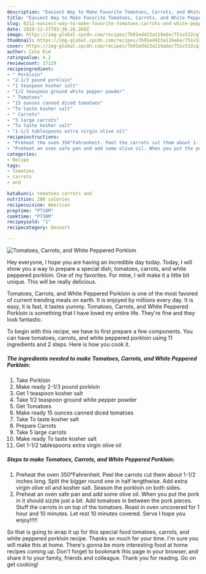 ```yaml
---
description: "Easiest Way to Make Favorite Tomatoes, Carrots, and White Peppered Porkloin"
title: "Easiest Way to Make Favorite Tomatoes, Carrots, and White Peppered Porkloin"
slug: 6211-easiest-way-to-make-favorite-tomatoes-carrots-and-white-peppered-porkloin
date: 2020-12-27T03:36:26.268Z
image: https://img-global.cpcdn.com/recipes/7b91ed423a119a6e/751x532cq70/tomatoes-carrots-and-white-peppered-porkloin-recipe-main-photo.jpg
thumbnail: https://img-global.cpcdn.com/recipes/7b91ed423a119a6e/751x532cq70/tomatoes-carrots-and-white-peppered-porkloin-recipe-main-photo.jpg
cover: https://img-global.cpcdn.com/recipes/7b91ed423a119a6e/751x532cq70/tomatoes-carrots-and-white-peppered-porkloin-recipe-main-photo.jpg
author: Cole Kim
ratingvalue: 4.2
reviewcount: 37129
recipeingredient:
- " Porkloin"
- "2-1/3 pound porkloin"
- "1 teaspoon kosher salt"
- "1/2 teaspoon ground white pepper powder"
- " Tomatoes"
- "15 ounces canned diced tomatoes"
- "To taste kosher salt"
- " Carrots"
- "5 large carrots"
- "To taste kosher salt"
- "1-1/2 tablespoons extra virgin olive oil"
recipeinstructions:
- "Preheat the oven 350°Fahrenheit. Peel the carrots cut them about 1-1/2 inches long. Split the bigger round one in half lengthwise. Add extra virgin olive oil and kosher salt. Season the porkloin on both sides."
- "Preheat an oven safe pan and add some olive oil. When you put the pork in it should sizzle just a bit. Add tomatoes in between the pork pieces. Stuff the carrots in on top of the tomatoes. Roast in oven uncovered for 1 hour and 10 minutes. Let rest 10 minutes covered. Serve I hope you enjoy!!!!!"
categories:
- Recipe
tags:
- tomatoes
- carrots
- and

katakunci: tomatoes carrots and 
nutrition: 280 calories
recipecuisine: American
preptime: "PT18M"
cooktime: "PT30M"
recipeyield: "1"
recipecategory: Dessert

---
```



![Tomatoes, Carrots, and White Peppered Porkloin](https://img-global.cpcdn.com/recipes/7b91ed423a119a6e/751x532cq70/tomatoes-carrots-and-white-peppered-porkloin-recipe-main-photo.jpg)

Hey everyone, I hope you are having an incredible day today. Today, I will show you a way to prepare a special dish, tomatoes, carrots, and white peppered porkloin. One of my favorites. For mine, I will make it a little bit unique. This will be really delicious.



Tomatoes, Carrots, and White Peppered Porkloin is one of the most favored of current trending meals on earth. It is enjoyed by millions every day. It is easy, it is fast, it tastes yummy. Tomatoes, Carrots, and White Peppered Porkloin is something that I have loved my entire life. They're fine and they look fantastic.


To begin with this recipe, we have to first prepare a few components. You can have tomatoes, carrots, and white peppered porkloin using 11 ingredients and 2 steps. Here is how you cook it.

<!--inarticleads1-->

##### The ingredients needed to make Tomatoes, Carrots, and White Peppered Porkloin:

1. Take  Porkloin
1. Make ready 2-1/3 pound porkloin
1. Get 1 teaspoon kosher salt
1. Take 1/2 teaspoon ground white pepper powder
1. Get  Tomatoes
1. Make ready 15 ounces canned diced tomatoes
1. Take To taste kosher salt
1. Prepare  Carrots
1. Take 5 large carrots
1. Make ready To taste kosher salt
1. Get 1-1/2 tablespoons extra virgin olive oil




<!--inarticleads2-->

##### Steps to make Tomatoes, Carrots, and White Peppered Porkloin:

1. Preheat the oven 350°Fahrenheit. Peel the carrots cut them about 1-1/2 inches long. Split the bigger round one in half lengthwise. Add extra virgin olive oil and kosher salt. Season the porkloin on both sides.
1. Preheat an oven safe pan and add some olive oil. When you put the pork in it should sizzle just a bit. Add tomatoes in between the pork pieces. Stuff the carrots in on top of the tomatoes. Roast in oven uncovered for 1 hour and 10 minutes. Let rest 10 minutes covered. Serve I hope you enjoy!!!!!




So that is going to wrap it up for this special food tomatoes, carrots, and white peppered porkloin recipe. Thanks so much for your time. I'm sure you will make this at home. There's gonna be more interesting food at home recipes coming up. Don't forget to bookmark this page in your browser, and share it to your family, friends and colleague. Thank you for reading. Go on get cooking!
